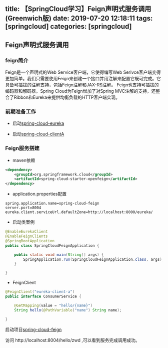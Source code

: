title: 【SpringCloud学习】Feign声明式服务调用(Greenwich版)
date: 2019-07-20 12:18:11
tags: [springcloud]
categories: [springcloud]
---
## Feign声明式服务调用

### feign简介

Feign是一个声明式的Web Service客户端，它使得编写Web Serivce客户端变得更加简单。我们只需要使用Feign来创建一个接口并用注解来配置它既可完成。它具备可插拔的注解支持，包括Feign注解和JAX-RS注解。
Feign也支持可插拔的编码器和解码器。Spring Cloud为Feign增加了对Spring MVC注解的支持，还整合了Ribbon和Eureka来提供均衡负载的HTTP客户端实现。

<!--more-->

### 前期准备工作

- 启动[spring-cloud-eureka](https://github.com/ciweigg2/spring-cloud-examples/tree/master/spring-cloud-eureka)

- 启动[spring-cloud-clientA](https://github.com/ciweigg2/spring-cloud-examples/tree/master/spring-cloud-clientA)

### Feign服务搭建

- maven依赖

```xml
<dependency>
    <groupId>org.springframework.cloud</groupId>
    <artifactId>spring-cloud-starter-openfeign</artifactId>
</dependency>
```
- application.properties配置

```properties
spring.application.name=spring-cloud-feign
server.port=8004
eureka.client.serviceUrl.defaultZone=http://localhost:8000/eureka/
```

- 启动类案例

```java
@EnableEurekaClient
@EnableFeignClients
@SpringBootApplication
public class SpringCloudFeignApplication {

	public static void main(String[] args) {
		SpringApplication.run(SpringCloudFeignApplication.class, args);
	}

}
```

- FeignClient

```java
@FeignClient("eureka-client-a")
public interface ConsumerService {

    @GetMapping(value = "hello/{name}")
    String hello(@PathVariable("name") String name);

}
```

启动项目[spring-cloud-feign](./spring-cloud-feign)

访问 http://localhost:8004/hello/zwd ,可以看到服务完成调用成功。

